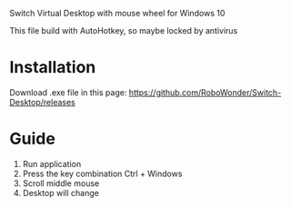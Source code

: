 Switch Virtual Desktop with mouse wheel for Windows 10


This file build with AutoHotkey, so maybe locked by antivirus

# Installation
Download .exe file in this page: https://github.com/RoboWonder/Switch-Desktop/releases


# Guide

1. Run application
2. Press the key combination Ctrl + Windows
3. Scroll middle mouse
4. Desktop will change

